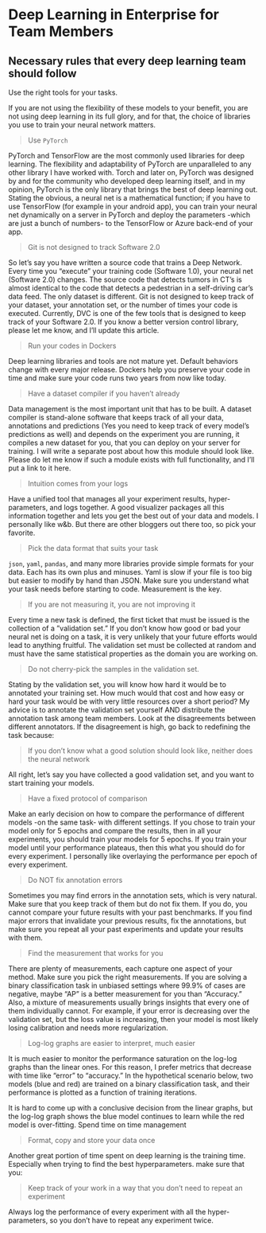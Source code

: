 # Deep Learning in Enterprise for Team Members
## Necessary rules that every deep learning team should follow

Use the right tools for your tasks.

If you are not using the flexibility of these models to your benefit, you are not using deep learning in its full glory, and for that, the choice of libraries you use to train your neural network matters.

> Use ```PyTorch```


PyTorch and TensorFlow are the most commonly used libraries for deep learning. The flexibility and adaptability of PyTorch are unparalleled to any other library I have worked with. Torch and later on, PyTorch was designed by and for the community who developed deep learning itself, and in my opinion, PyTorch is the only library that brings the best of deep learning out. Stating the obvious, a neural net is a mathematical function; if you have to use TensorFlow (for example in your android app), you can train your neural net dynamically on a server in PyTorch and deploy the parameters -which are just a bunch of numbers- to the TensorFlow or Azure back-end of your app.

> Git is not designed to track Software 2.0

So let’s say you have written a source code that trains a Deep Network. Every time you “execute” your training code (Software 1.0), your neural net (Software 2.0) changes. The source code that detects tumors in CT’s is almost identical to the code that detects a pedestrian in a self-driving car’s data feed. The only dataset is different. Git is not designed to keep track of your dataset, your annotation set, or the number of times your code is executed. Currently, DVC is one of the few tools that is designed to keep track of your Software 2.0. If you know a better version control library, please let me know, and I’ll update this article.

>Run your codes in Dockers

Deep learning libraries and tools are not mature yet. Default behaviors change with every major release. Dockers help you preserve your code in time and make sure your code runs two years from now like today.

> Have a dataset compiler if you haven’t already

Data management is the most important unit that has to be built. A dataset compiler is stand-alone software that keeps track of all your data, annotations and predictions (Yes you need to keep track of every model’s predictions as well) and depends on the experiment you are running, it compiles a new dataset for you, that you can deploy on your server for training. I will write a separate post about how this module should look like. Please do let me know if such a module exists with full functionality, and I’ll put a link to it here.

>Intuition comes from your logs

Have a unified tool that manages all your experiment results, hyper-parameters, and logs together. A good visualizer packages all this information together and lets you get the best out of your data and models. I personally like w&b. But there are other bloggers out there too, so pick your favorite.

>Pick the data format that suits your task

```json```, ```yaml```, ```pandas```, and many more libraries provide simple formats for your data. Each has its own plus and minuses. Yaml is slow if your file is too big but easier to modify by hand than JSON. Make sure you understand what your task needs before starting to code.
Measurement is the key.

>If you are not measuring it, you are not improving it

Every time a new task is defined, the first ticket that must be issued is the collection of a ”validation set.” If you don’t know how good or bad your neural net is doing on a task, it is very unlikely that your future efforts would lead to anything fruitful. The validation set must be collected at random and must have the same statistical properties as the domain you are working on.

>Do not cherry-pick the samples in the validation set.

Stating by the validation set, you will know how hard it would be to annotated your training set. How much would that cost and how easy or hard your task would be with very little resources over a short period? My advice is to annotate the validation set yourself AND distribute the annotation task among team members. Look at the disagreements between different annotators. If the disagreement is high, go back to redefining the task because:

>If you don’t know what a good solution should look like, neither does the neural network

All right, let’s say you have collected a good validation set, and you want to start training your models.

>Have a fixed protocol of comparison

Make an early decision on how to compare the performance of different models -on the same task- with different settings. If you chose to train your model only for 5 epochs and compare the results, then in all your experiments, you should train your models for 5 epochs. If you train your model until your performance plateaus, then this what you should do for every experiment. I personally like overlaying the performance per epoch of every experiment.

>Do NOT fix annotation errors

Sometimes you may find errors in the annotation sets, which is very natural. Make sure that you keep track of them but do not fix them. If you do, you cannot compare your future results with your past benchmarks. If you find major errors that invalidate your previous results, fix the annotations, but make sure you repeat all your past experiments and update your results with them.

>Find the measurement that works for you

There are plenty of measurements, each capture one aspect of your method. Make sure you pick the right measurements. If you are solving a binary classification task in unbiased settings where 99.9% of cases are negative, maybe “AP” is a better measurement for you than “Accuracy.” Also, a mixture of measurements usually brings insights that every one of them individually cannot. For example, if your error is decreasing over the validation set, but the loss value is increasing, then your model is most likely losing calibration and needs more regularization.

>Log-log graphs are easier to interpret, much easier

It is much easier to monitor the performance saturation on the log-log graphs than the linear ones. For this reason, I prefer metrics that decrease with time like “error” to “accuracy.” In the hypothetical scenario below, two models (blue and red) are trained on a binary classification task, and their performance is plotted as a function of training iterations.

It is hard to come up with a conclusive decision from the linear graphs, but the log-log graph shows the blue model continues to learn while the red model is over-fitting.
Spend time on time management

>Format, copy and store your data once

Another great portion of time spent on deep learning is the training time. Especially when trying to find the best hyperparameters. make sure that you:

>Keep track of your work in a way that you don’t need to repeat an experiment

Always log the performance of every experiment with all the hyper-parameters, so you don’t have to repeat any experiment twice.